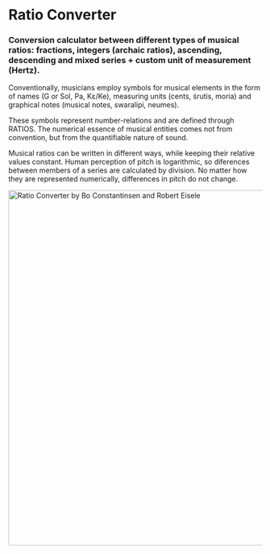 # Ratio Converter
### Conversion calculator between different types of musical ratios: fractions, integers (archaic ratios), ascending, descending and mixed series + custom unit of measurement (Hertz).

Conventionally, musicians employ symbols for musical elements in the form of names (G or Sol, Pa, Κε/Ke), measuring units (cents, śrutis, moria) and graphical notes (musical notes, swaralipi, neumes).

These symbols represent number-relations and are defined through RATIOS. The numerical essence of musical entities comes not from convention, but from the quantifiable nature of sound.

Musical ratios can be written in different ways, while keeping their relative values constant. Human perception of pitch is logarithmic, so diferences between members of a series are calculated by division. No matter how they are represented numerically, differences in pitch do not change.

<img src="https://whatmusicreallyis.com/ratioconverter/wmri_rc_transp_6_ways_design.png" alt="Ratio Converter by Bo Constantinsen and Robert Eisele" width="600" height="705">
